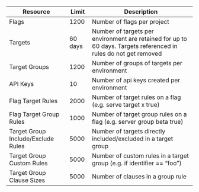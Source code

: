 | Resource                           | Limit   | Description                                                                                                    |
| ---------------------------------- | ------- | -------------------------------------------------------------------------------------------------------------- |
| Flags                              | 1200    | Number of flags per  project                                                                                   |
| Targets                            | 60 days | Number of targets per environment are retained for up to 60 days. Targets referenced in rules do not get removed |
| Target Groups                      | 1200    | Number of groups of targets per environment                                                                               |
| API Keys                           | 10      | Number of api keys created per environment                                                                             |
| Flag Target Rules                  | 2000    | Number of target rules on a flag (e.g. serve target x true)                                                    |
| Flag Target Group Rules            | 1000    | Number of target group rules on a flag (e.g. server group beta true)                                                 |
| Target Group Include/Exclude Rules | 5000    | Number of targets directly included/excluded in a target group                                                        |
| Target Group Custom Rules          | 5000    | Number of custom rules in a target group (e.g. if identifier == “foo”)                                                           |
| Target Group Clause Sizes          | 5000    | Number of clauses in a group rule                                                                              |